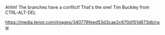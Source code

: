 Ahhh! The branches have a conflict! That's the one!
Tim Buckley from CTRL-ALT-DEL

https://media.tenor.com/images/340776feed53d3cae2c670d151d673db/raw